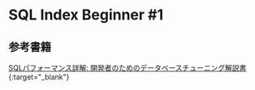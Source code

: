 # SQL Index Beginner #1

## 参考書籍
[SQLパフォーマンス詳解: 開発者のためのデータベースチューニング解説書](https://sql-performance-explained.jp){:target="_blank"}
